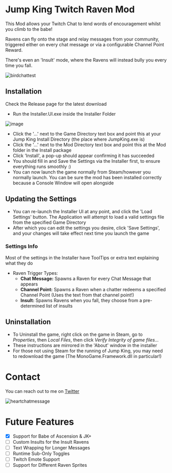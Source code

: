 # Jump King Twitch Raven Mod
This Mod allows your Twitch Chat to lend words of encouragement whilst you climb to the babe! 

Ravens can fly onto the stage and relay messages from your community, triggered either on every chat message or via a configurable Channel Point Reward.

There's even an 'Insult' mode, where the Ravens will instead bully you every time you fall.

![birdchattest](https://user-images.githubusercontent.com/9095972/135728881-c4a61ccb-663b-4218-8f22-9ece0366592a.gif)

## Installation

Check the Release page for the latest download
- Run the Installer.UI.exe inside the Installer Folder

![image](https://user-images.githubusercontent.com/9095972/135728412-5d00983e-8827-416d-8d55-3a87a5f9f6d7.png)
- Click the '...' next to the Game Directory text box and point this at your Jump King Install Directory (the place where JumpKing.exe is)
- Click the '...' next to the Mod Directory text box and point this at the Mod folder in the Install package
- Click 'Install', a pop-up should appear confirming it has succeeded
- You should fill in and Save the Settings via the Installer first, to ensure everything runs smoothly :)
- You can now launch the game normally from Steam/however you normally launch. You can be sure the mod has been installed correctly because a Console Window will open alongside

## Updating the Settings

- You can re-launch the Installer UI at any point, and click the 'Load Settings' button. The Application will attempt to load a valid settings file from the specified Game Directory
- After which you can edit the settings you desire, click 'Save Settings', and your changes will take effect next time you launch the game 

### Settings Info
Most of the settings in the Installer have ToolTips or extra text explaining what they do
- Raven Trigger Types:
  - **Chat Message:** Spawns a Raven for every Chat Message that appears
  - **Channel Point:** Spawns a Raven when a chatter redeems a specified Channel Point (Uses the text from that channel point!)
  - **Insult:** Spawns Ravens when you fall, they choose from a pre-determined list of insults

## Uninstallation

- To Uninstall the game, right click on the game in Steam, go to _Properties_, then _Local Files_, then click _Verify Integrity of game files..._
- These instructions are mirrored in the 'About' window in the installer
- For those not using Steam for the running of Jump King, you may need to redownload the game (The MonoGame.Framework.dll in particular!)

# Contact
You can reach out to me on [Twitter](https://twitter.com/PhantomBadger_)

![heartchatmessage](https://user-images.githubusercontent.com/9095972/135729076-857302a4-7878-4654-b288-73283ae76090.png)

# Future Features

- [x] Support for Babe of Ascension & JK+
- [ ] Custom Insults for the Insult Ravens
- [ ] Text Wrapping for Longer Messages
- [ ] Runtime Sub-Only Toggles
- [ ] Twitch Emote Support
- [ ] Support for Different Raven Sprites
